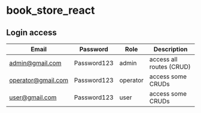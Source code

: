 # book_store_react

## Login access

Email | Password | Role | Description
--- | --- | --- | --- |
admin@gmail.com | Password123 | admin | access all routes (CRUD)
operator@gmail.com | Password123 | operator | access some CRUDs
user@gmail.com | Password123 | user | access some CRUDs
